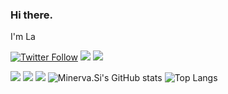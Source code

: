 ### Hi there.

I'm La

[![Twitter Follow](https://img.shields.io/twitter/follow/undef_i?logo=Twitter&logoColor=white&style=for-the-badge)](https://twitter.com/undef_i)
[![](https://img.shields.io/badge/dynamic/json?style=for-the-badge&logoColor=white&labelColor=grey&color=lightgrey&logo=zhihu&label=iiii&query=$.data.totalSubs&url=https%3A%2F%2Fapi.spencerwoo.com%2Fsubstats%2F%3Fsource%3Dzhihu%26queryKey%3Dfvhin)]()
[![](https://img.shields.io/badge/Telegram%20-%2300599C.svg?&style=for-the-badge&logo=telegram&logoColor=white)](https://t.me/undef_i)


![](https://img.shields.io/badge/IDE-VisualStudioCode-007ACC?style=flat-square&logo=Visual-Studio-Code&logoColor=ffffff)
![](https://img.shields.io/badge/C++%20-%2300599C.svg?&style=flat-square&logo=c%2B%2B&logoColor=white)
![](https://img.shields.io/badge/JavaScript-grey?logo=JavaScript&style=flat-square&logoColor=white)
![Minerva.Si's GitHub stats](https://github-readme-stats.vercel.app/api?username=cnxb&theme=vue)
![Top Langs](https://github-readme-stats.vercel.app/api/top-langs/?username=anuraghazra&layout=compact)

